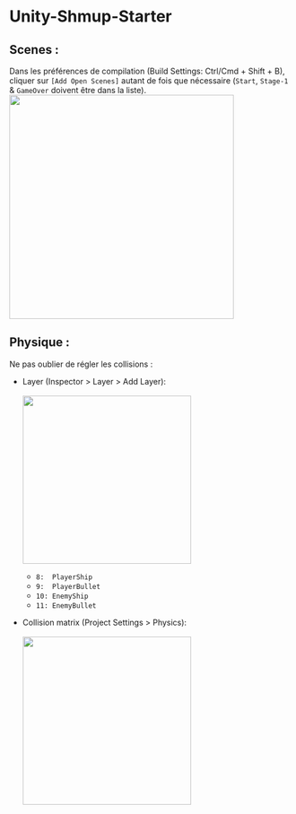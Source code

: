# Unity-Shmup-Starter

## Scenes :
Dans les préférences de compilation (Build Settings: Ctrl/Cmd + Shift + B), cliquer sur `[Add Open Scenes]` autant de fois que nécessaire (`Start`, `Stage-1` & `GameOver` doivent être dans la liste).
<br><img width="400" src="https://i.imgur.com/RE1YuKV.png">

## Physique :
Ne pas oublier de régler les collisions :  
- Layer (Inspector > Layer > Add Layer):  
<br><img width="300" src="https://i.imgur.com/eIshOkh.png">
	- `8:  PlayerShip`
	- `9:  PlayerBullet`
	- `10: EnemyShip`
	- `11: EnemyBullet`

- Collision matrix (Project Settings > Physics):  
<br><img width="300" src="https://i.imgur.com/MxERrAr.png">
